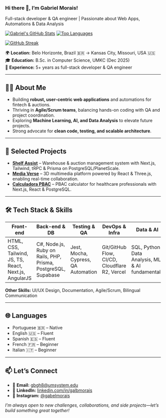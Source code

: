 ### Hi there 👋, I’m Gabriel Morais!  
Full-stack developer & QA engineer | Passionate about Web Apps, Automations & Data Analysis

<!-- GitHub Stats -->
[![Gabriel's GitHub Stats](https://github-readme-stats.vercel.app/api?username=gabmos&show_icons=true&count_private=true&theme=radical)](https://github.com/gabmos)
[![Top Languages](https://github-readme-stats.vercel.app/api/top-langs/?username=gabmos&layout=compact&theme=radical)](https://github.com/gabmos)

<!-- GitHub Streak -->
[![GitHub Streak](https://github-readme-streak-stats.herokuapp.com/?user=gabmos&theme=radical)](https://git.io/streak-stats)

🌍 **Location:** Belo Horizonte, Brazil 🇧🇷 → Kansas City, Missouri, USA 🇺🇸  
🎓 **Education:** B.Sc. in Computer Science, UMKC (Dec 2025)  
💼 **Experience:** 5+ years as full-stack developer & QA engineer  

---

## 👨‍💻 About Me
- Building **robust, user-centric web applications** and automations for fintech & auctions.  
- Thriving in **Agile/Scrum teams**, balancing hands-on coding with QA and project coordination.  
- Exploring **Machine Learning, AI, and Data Analysis** to elevate future projects.  
- Strong advocate for **clean code, testing, and scalable architecture**.  

---

## 🚀 Selected Projects
- **[Shelf Assist](https://github.com/gabmos/shelf-assist)** – Warehouse & auction management system with Next.js, Tailwind, tRPC & Prisma on PostgreSQL/PlanetScale.  
- **[Media Verse](https://github.com/gabmos/media-verse)** – 3D multimedia platform powered by React & Three.js, enabling real-time collaboration.  
- **[Calculadora PBAC](https://github.com/gabmos/calculadora-pbac)** – PBAC calculator for healthcare professionals with Next.js, React & PostgreSQL.  

---

## 🛠 Tech Stack & Skills

| Front-end        | Back-end & DB           | Testing & QA           | DevOps & Infra          | Data & AI             |
|-----------------|------------------------|----------------------|------------------------|---------------------|
| HTML, CSS, Tailwind, JS, TS, React, Next.js, AngularJS | C#, Node.js, Ruby on Rails, PHP, Prisma, PostgreSQL, Supabase | Jest, Mocha, Cypress, QA Automation | Git/GitHub Flow, CI/CD, Cloudflare R2, Vercel | SQL, Python Data Analysis, ML & AI fundamentals |

**Other Skills:** UI/UX Design, Documentation, Agile/Scrum, Bilingual Communication

---

## 🌐 Languages
- Portuguese 🇧🇷 – Native  
- English 🇺🇸 – Fluent  
- Spanish 🇪🇸 – Fluent  
- French 🇫🇷 – Beginner  
- Italian 🇮🇹 – Beginner  

---

## 📫 Let’s Connect
- 📧 **Email:** gbgh8@umsystem.edu  
- 💼 **LinkedIn:** [linkedin.com/in/galbmorais](https://www.linkedin.com/in/galbmorais)  
- 📸 **Instagram:** [@gabelmorais](https://instagram.com/gabelmorais)  

_I’m always open to new challenges, collaborations, and side projects—let’s build something great together!_
